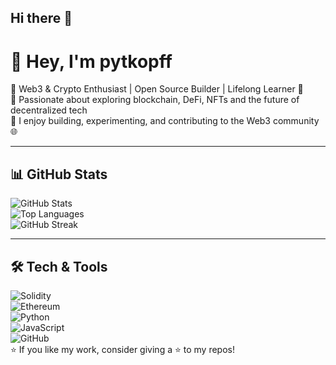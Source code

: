 ## Hi there 👋

<!--
**Pytkopff/pytkopff** is a ✨ _special_ ✨ repository because its `README.md` (this file) appears on your GitHub profile.

Here are some ideas to get you started:

- 🔭 I’m currently working on ...
- 🌱 I’m currently learning ...
- 👯 I’m looking to collaborate on ...
- 🤔 I’m looking for help with ...
- 💬 Ask me about ...
- 📫 How to reach me: ...
- 😄 Pronouns: ...
- ⚡ Fun fact: ...
-->
# 👋 Hey, I'm pytkopff

🔹 Web3 & Crypto Enthusiast | Open Source Builder | Lifelong Learner 🚀  
🔹 Passionate about exploring blockchain, DeFi, NFTs and the future of decentralized tech  
🔹 I enjoy building, experimenting, and contributing to the Web3 community 🌐  

---
## 📊 GitHub Stats
![GitHub Stats](https://github-readme-stats.vercel.app/api?username=pytkopff&show_icons=true&theme=radical)  
![Top Languages](https://github-readme-stats.vercel.app/api/top-langs/?username=pytkopff&layout=compact&theme=radical)  
![GitHub Streak](https://github-readme-streak-stats.herokuapp.com/?user=pytkopff&theme=radical)

---

## 🛠️ Tech & Tools
![Solidity](https://img.shields.io/badge/Solidity-363636?style=for-the-badge&logo=solidity&logoColor=white)  
![Ethereum](https://img.shields.io/badge/Ethereum-3C3C3D?style=for-the-badge&logo=ethereum&logoColor=white)  
![Python](https://img.shields.io/badge/Python-3776AB?style=for-the-badge&logo=python&logoColor=white)  
![JavaScript](https://img.shields.io/badge/JavaScript-F7DF1E?style=for-the-badge&logo=javascript&logoColor=black)  
![GitHub](https://img.shields.io/badge/GitHub-181717?style=for-the-badge&logo=github&logoColor=white)  
⭐️ If you like my work, consider giving a ⭐️ to my repos!
